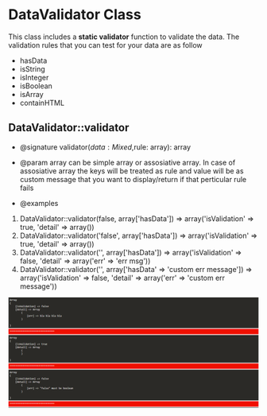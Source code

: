 # DataValidator Class
This class includes a **static validator** function to validate the data. The validation rules that you can test for your data are as follow
- hasData
- isString 
- isInteger
- isBoolean 
- isArray 
- containHTML


## DataValidator::validator
- @signature validator($data: Mixed,$rule: array): array 
- @param array can be simple array or assosiative array. In case of assosiative array the keys will be treated as rule and value will be as custom message that you want to display/return if that perticular rule fails

- @examples
1. DataValidator::validator(false, array['hasData']) => array('isValidation' => true, 'detail' => array())
2. DataValidator::validator('false', array['hasData']) => array('isValidation' => true, 'detail' => array())
3. DataValidator::validator('', array['hasData']) => array('isValidation' => false, 'detail' => array('err' => 'err msg'))
4. DataValidator::validator('', array['hasData' => 'custom err message']) => array('isValidation' => false, 'detail' => array('err' => 'custom err message'))


![data validation](../resource/images/data-validation.PNG)

